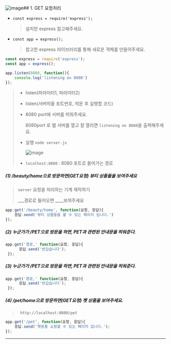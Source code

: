 ![image](https://github.com/oiosu/Node.js-MongoDB/assets/99783474/45a92900-c6a0-4180-a8c0-13f8e4439004)## 1. GET 요청처리 

* `const express = require('express');` 

  > 설치한 express 참고해주세요. 

* `const app = express();` 

  >참고한 express 라이브러리를 통해 새로운 객체를 만들어주세요. 

```javascript
const express = require('express');
const app = express();

app.listen(8080, function(){
    console.log('listening on 8080')
});

```

> * listen(파라미터1, 파라미터2)
>
> * listen(서버띄울 포트번호, 띄운 후 실행할 코드)
>
> * 8080 port에 서버를 띄워주세요.
>
>   8080port 로 웹 서버를 열고 잘 열리면 `listening on 8080`을 출력해주세요.
>
> * 실행 `node server.js` 
>
>   ![image](https://github.com/oiosu/Node.js-MongoDB/assets/99783474/ac12ad05-3ea3-464f-80a1-a03334d4629c)
>
> * `localhost:8080` : 8080 포트로 들어가는 경로

 

##### (1)  /beauty/home으로 방문하면(GET요청) 뷰티 상품들을 보여주세요

> `server` 요청을 처리하는 기계 제작하기 
>
> ___경로로 들어오면 ____보여주세요

```javascript
app.get('/beauty/home', function(요청, 응답){
    응답.send('뷰티 상품들을 볼 수 있는 페이지 입니다.')
});
```



##### (2) 누군가가 /PET으로 방문을 하면, PET과 관련된 안내문을 띄워준다. 

```javascript
app.get('경로,' function(요청, 응답){
      응답.send('반갑습니다');
 });
```



##### (3)  누군가가 /PET으로 방문을 하면, PET과 관련된 안내문을 띄워준다. 

```javascript
app.get('경로,' function(요청, 응답){
      응답.send('반갑습니다');
 });
```



##### (4)  /pet/home으로 방문하면(GET요청) 펫 상품을 보여주세요.

> ` http://localhost:8080/pet`

```javascript
app.get('/pet', function(요청, 응답){
    응답.send('펫용품 쇼핑할 수 있는 페이지 입니다.');
});
```



---

